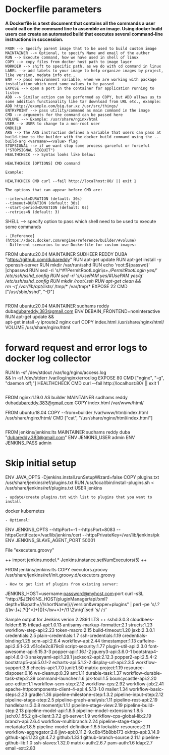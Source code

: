 # Dockerfile parameters
**A Dockerfile is a text document that contains all the commands a user could call on the command line to assemble an image. Using docker build users can create an automated build that executes several command-line instructions in succession.**
```
FROM --> Specify parent image that to be used to build custom image
MAINTAINER --> Optional, to specify Name and email of the auther
RUN --> Execute command, how we have used in shell of linux
COPY --> copy files from docker host path to image layer
WORKDIR --> shift to specific path, as we do with cd command in linux
LABEL --> add labels to your image to help organize images by project, like version, medata info etc.,
ENV --> pass environment variable, when we are working with package installation which need some values to be passed
EXPOSE --> open a port in the container for application running to listen
ADD --> Similar action can be performed as COPY, but ADD allows us to some addition functionality like tar download from URL etc., example: ADD http://example.com/big.tar.xz /usr/src/things/
ENTRYPOINT --> pass utility/command as main command in the image
CMD --> arguments for the command can be passed here
VOLUME --> Example: /usr/share/nginx/html
USER --> USER to change to a non-root user
ONBUILD
ARG --> The ARG instruction defines a variable that users can pass at build-time to the builder with the docker build command using the --build-arg <varname>=<value> flag
STOPSIGNAL --> if we want stop some process garceful or forceful ("STOPSIGNAL SIGQUIT")
HEALTHCHECK --> Syntax looks like below:

HEALTHCHECK [OPTIONS] CMD command

Example:

HEALTHCHECK CMD curl --fail http://localhost:80/ || exit 1

The options that can appear before CMD are:

--interval=DURATION (default: 30s)
--timeout=DURATION (default: 30s)
--start-period=DURATION (default: 0s)
--retries=N (default: 3)
```
SHELL --> specify option to pass which shell need to be used to execute some commands
```
- [Reference](https://docs.docker.com/engine/reference/builder/#volume)
- Different scenarios to use Dockerfile for custom images:

```
FROM ubuntu:20.04
MAINTAINER SUDHEER REDDY DUBA "https://github.com/dubareddy"
RUN apt-get update
RUN apt-get install -y openssh-server
RUN mkdir /var/run/sshd
RUN echo 'root:${passwd}' |chpasswd
RUN sed -ri 's/^#?PermitRootLogin\s+.*/PermitRootLogin yes/' /etc/ssh/sshd_config
RUN sed -ri 's/UsePAM yes/#UsePAM yes/g' /etc/ssh/sshd_config
RUN mkdir /root/.ssh
RUN apt-get clean && \
    rm -rf /var/lib/apt/lists/* /tmp/* /var/tmp/*
EXPOSE 22
CMD ["/usr/sbin/sshd", "-D"]
```
```
FROM ubuntu:20.04
MAINTAINER sudhams reddy duba<dubareddy.383@gmail.com>
ENV DEBAIN_FRONTEND=noninteractive
RUN apt-get update && \
    apt-get install -y iproute2 nginx curl
COPY index.html /usr/share/nginx/html/
VOLUME /usr/share/nginx/html
# forward request and error logs to docker log collector
RUN ln -sf /dev/stdout /var/log/nginx/access.log \
    && ln -sf /dev/stderr /var/log/nginx/error.log
EXPOSE 80
CMD ["nginx", "-g", "daemon off;"]
HEALTHCHECK CMD curl --fail http://localhost:80/ || exit 1
```
```
FROM nginx:1.19.0 AS builder
MAINTAINER sudhams reddy duba<dubareddy.383@gmail.com>
COPY index.html /var/www/html/

FROM ubuntu:18.04
COPY --from=builder /var/www/html/index.html /usr/share/nginx/html/
CMD ["cat", "/usr/share/nginx/html/index.html"]
```
```
FROM jenkins/jenkins:lts
MAINTAINER sudhams reddy duba "dubareddy.383@gmail.com"
ENV JENKINS_USER admin
ENV JENKINS_PASS admin
# Skip initial setup
ENV JAVA_OPTS -Djenkins.install.runSetupWizard=false
COPY  plugins.txt /usr/share/jenkins/ref/plugins.txt
RUN /usr/local/bin/install-plugins.sh < /usr/share/jenkins/ref/plugins.txt
USER jenkins
```
- update/create plugins.txt with list to plugins that you want to install
```
docker
kubernetes
```
- Optional:
```
ENV JENKINS_OPTS --httpPort=-1 --httpsPort=8083 --httpsCertificate=/var/lib/jenkins/cert --httpsPrivateKey=/var/lib/jenkins/pk
ENV JENKINS_SLAVE_AGENT_PORT 50001

File "executers.groovy"

++
import jenkins.model.*
Jenkins.instance.setNumExecutors(5)
++

FROM jenkins/jenkins:lts
COPY executors.groovy /usr/share/jenkins/ref/init.groovy.d/executors.groovy
```
- How to get list of plugins from existing server:
```
JENKINS_HOST=username:password@myhost.com:port
curl -sSL "http://$JENKINS_HOST/pluginManager/api/xml?depth=1&xpath=/*/*/shortName|/*/*/version&wrapper=plugins" | perl -pe 's/.*?<shortName>([\w-]+).*?<version>([^<]+)()(<\/\w+>)+/\1 \2\n/g'|sed 's/ /:/'

Sample output for Jenkins verion 2.289.1 LTS
++
sshd:3.0.3
cloudbees-folder:6.15
trilead-api:1.0.13
antisamy-markup-formatter:2.1
structs:1.23
workflow-step-api:2.23
token-macro:2.15
build-timeout:1.20
jaxb:2.3.0.1
credentials:2.5
plain-credentials:1.7
ssh-credentials:1.19
credentials-binding:1.25
scm-api:2.6.4
workflow-api:2.44
timestamper:1.13
caffeine-api:2.9.1-23.v51c4e2c879c8
script-security:1.77
plugin-util-api:2.3.0
font-awesome-api:5.15.3-3
popper-api:1.16.1-2
jquery3-api:3.6.0-1
bootstrap4-api:4.6.0-3
snakeyaml-api:1.29.1
jackson2-api:2.12.3
popper2-api:2.5.4-2
bootstrap5-api:5.0.1-2
echarts-api:5.1.2-2
display-url-api:2.3.5
workflow-support:3.8
checks-api:1.7.0
junit:1.50
matrix-project:1.19
resource-disposer:0.16
ws-cleanup:0.39
ant:1.11
durable-task:1.37
workflow-durable-task-step:2.39
command-launcher:1.6
jdk-tool:1.5
bouncycastle-api:2.20
ace-editor:1.1
workflow-scm-step:2.12
workflow-cps:2.92
workflow-job:2.41
apache-httpcomponents-client-4-api:4.5.13-1.0
mailer:1.34
workflow-basic-steps:2.23
gradle:1.36
pipeline-milestone-step:1.3.2
pipeline-input-step:2.12
pipeline-stage-step:2.5
pipeline-graph-analysis:1.11
pipeline-rest-api:2.19
handlebars:3.0.8
momentjs:1.1.1
pipeline-stage-view:2.19
pipeline-build-step:2.13
pipeline-model-api:1.8.5
pipeline-model-extensions:1.8.5
jsch:0.1.55.2
git-client:3.7.2
git-server:1.9
workflow-cps-global-lib:2.19
branch-api:2.6.4
workflow-multibranch:2.24
pipeline-stage-tags-metadata:1.8.5
pipeline-model-definition:1.8.5
lockable-resources:2.11
workflow-aggregator:2.6
jjwt-api:0.11.2-9.c8b45b8bb173
okhttp-api:3.14.9
github-api:1.123
git:4.7.2
github:1.33.1
github-branch-source:2.11.1
pipeline-github-lib:1.0
ssh-slaves:1.32.0
matrix-auth:2.6.7
pam-auth:1.6
ldap:2.7
email-ext:2.83
```
